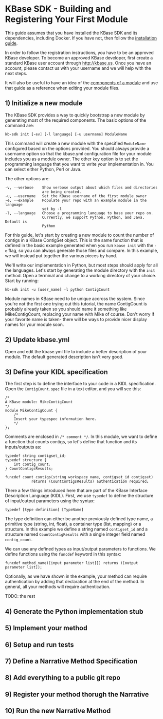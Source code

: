 # KBase SDK - Building and Registering Your First Module

This guide assumes that you have installed the KBase SDK and its dependencies, including Docker.  If you have not, then follow the [installation guide](installation.md).

In order to follow the registration instructions, you have to be an approved KBase developer.  To become an approved KBase developer, first create a standard KBase user account through http://kbase.us.  Once you have an account, please contact us with your username and we will help with the next steps.

It will also be useful to have an idea of the [components of a module](module_overview.md) and use that guide as a reference when editing your module files.


## 1) Initialize a new module

The KBase SDK provides a way to quickly bootstrap a new module by generating most of the required components.  The basic options of the command are:

    kb-sdk init [-ev] [-l language] [-u username] ModuleName

This command will create a new module with the specified `ModuleName` configured based on the options provided.  You should always provide a username option so that the kbase.yml configuration file for your module includes you as a module owner.  The other key option is to set the programming language that you want to write your implementation in.  You can select either Python, Perl or Java.

The other options are:

    -v, --verbose    Show verbose output about which files and directories
                     are being created.
    -u, --username   Set the KBase username of the first module owner
    -e, --example    Populate your repo with an example module in the language
                     set by -l
    -l, --language   Choose a programming language to base your repo on.
                     Currently, we support Python, Python, and Java. Default is
                     Python

For this guide, let's start by creating a new module to count the number of contigs in a KBase ContigSet object.  This is the same function that is defined in the basic example generated when you run `kbase init` with the `-e` flag, so you can always generate those files and compare.  In this example, we will instead put together the various pieces by hand.

We'll write our implementation in Python, but most steps should apply for all the languages.  Let's start by generating the module directory with the `init` method.  Open a terminal and change to a working directory of your choice.  Start by running:

    kb-sdk init -u [user_name] -l python ContigCount

Module names in KBase need to be unique accross the system.  Since you're not the first one trying out this tutorial, the name ContigCount is probably already taken so you should name it something like MikeContigCount, replacing your name with Mike of course.  Don't worry if your favorite name is taken- there will be ways to provide nicer display names for your module soon.


## 2) Update kbase.yml

Open and edit the kbase.yml file to include a better description of your module.  The default generated description isn't very good.


## 3) Define your KIDL specification

The first step is to define the interface to your code in a KIDL specification.  Open the `ContigCount.spec` file in a text editor, and you will see this:

    /*
    A KBase module: MikeContigCount
    */
    module MikeContigCount {
        /*
        Insert your typespec information here.
        */
    };

Comments are enclosed in `/* comment */`.  In this module, we want to define a function that counts contigs, so let's define that function and its inputs/outputs as:

    typedef string contigset_id;
    typedef structure {
        int contig_count;
    } CountContigsResults;

    funcdef count_contigs(string workspace_name, contigset_id contigset)
                returns (CountContigsResults) authentication required;

There a few things introduced here that are part of the KBase Interface Description Language (KIDL).  First, we use `typedef` to define the structure of input/output parameters using the syntax:

    typedef [type definition] [TypeName]

The type definition can either be another previously defined type name, a primitive type (string, int, float), a container type (list, mapping) or a structure.  In this example we define a string named `contigset_id` and a structure named `CountContigResults` with a single integer field named `contig_count`.

We can use any defined types as input/output parameters to functions.  We define functions using the `funcdef` keyword in this syntax:

    funcdef method_name([input parameter list]]) returns ([output parameter list]);

Optionally, as we have shown in the example, your method can require authentication by adding that declaration at the end of the method.  In general, all your methods will require authentication.

TODO: the rest

## 4) Generate the Python implementation stub

## 5) Implement your method

## 6) Setup and run tests

## 7) Define a Narrative Method Specification

## 8) Add everything to a public git repo

## 9) Register your method thorugh the Narrative

## 10) Run the new Narrative Method
